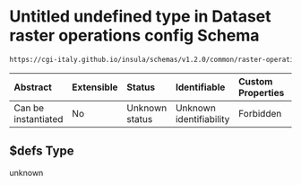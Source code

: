 # Untitled undefined type in Dataset raster operations config Schema

```txt
https://cgi-italy.github.io/insula/schemas/v1.2.0/common/raster-operations-config.schema.json#/$defs
```



| Abstract            | Extensible | Status         | Identifiable            | Custom Properties | Additional Properties | Access Restrictions | Defined In                                                                                                           |
| :------------------ | :--------- | :------------- | :---------------------- | :---------------- | :-------------------- | :------------------ | :------------------------------------------------------------------------------------------------------------------- |
| Can be instantiated | No         | Unknown status | Unknown identifiability | Forbidden         | Allowed               | none                | [raster-operations-config.schema.json\*](schemas/common/raster-operations-config.schema.json) |

## $defs Type

unknown
